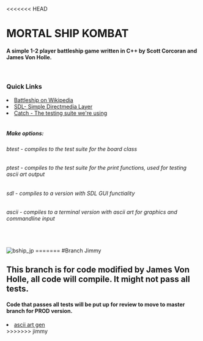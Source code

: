 <<<<<<< HEAD
# MORTAL SHIP KOMBAT
<h4> A simple 1-2 player battleship game written in C++ by Scott Corcoran and James Von Holle. </h4>
<br /br>
<h3> Quick Links </h3>
   <li><a href ="https://en.wikipedia.org/wiki/Battleship_%28game%29">Battleship on Wikipedia</a></li>
   <li><a href ="https://www.libsdl.org">SDL- Simple Directmedia Layer</a></li>
   <li><a href ="https://github.com/philsquared/Catch">Catch - The testing suite we're using</a></li>
<br /br>
   <h5> Make options: </h5>
   <h6> btest - compiles to the test suite for the board class </h6> 
   <h6> ptest - compiles to the test suite for the print functions, used for testing ascii art output </h6> 
   <h6> sdl - compiles to a version with SDL GUI functiality </h6>
   <h6> ascii - compiles to a terminal version with ascii art for graphics and commandline input </h6>
<br /br>
<br /br>
<img src="https://roosterillusionreviews.files.wordpress.com/2012/05/battleship-movie-poster-10.jpg" alt="bship_jp"> 
=======
#Branch Jimmy

<h2> This branch is for code modified by James Von Holle, all code will compile. It might not pass all tests. </h2>
<h4> Code that passes all tests will be put up for review to move to master branch for PROD version. </h4>
<li><a href="http://patorjk.com/software/taag/#p=display&h=0&v=0&f=Star%20Wars&t=Battleship"> ascii art gen</a> </li>
>>>>>>> jimmy
